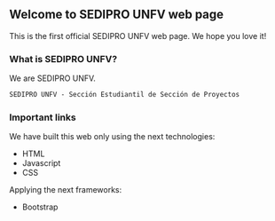 ## Welcome to SEDIPRO UNFV web page

This is the first official SEDIPRO UNFV web page. We hope you love it!

### What is SEDIPRO UNFV?

We are SEDIPRO UNFV. 

```markdown
SEDIPRO UNFV - Sección Estudiantil de Sección de Proyectos
```

### Important links

We have built this web only using the next technologies:

 - HTML
 - Javascript
 - CSS

Applying the next frameworks:

 - Bootstrap